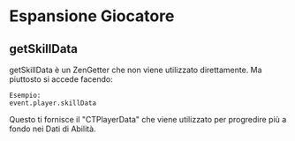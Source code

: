 # Espansione Giocatore

## getSkillData

getSkillData è un ZenGetter che non viene utilizzato direttamente. Ma piuttosto si accede facendo:

    Esempio:
    event.player.skillData
    

Questo ti fornisce il "CTPlayerData" che viene utilizzato per progredire più a fondo nei Dati di Abilità.
